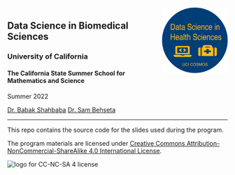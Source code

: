 <br>

<img src="week01/img/cosmos-uci-dshs.png" alt="Logo that reads Data Science in Health Sciences, University of California Irvine, COSMOS It has a computer and a medical box icon" width="150" align = "right"/>


## Data Science in Biomedical Sciences
### University of California 
#### The California State Summer School for Mathematics and Science




Summer 2022
 
[Dr. Babak Shahbaba](https://www.ics.uci.edu/~babaks/)
[Dr. Sam Behseta](http://www.fullerton.edu/math/faculty/behseta/index.php)

<hr>

This repo contains the source code for the slides used during the program.

The program materials are licensed under [Creative Commons Attribution-NonCommercial-ShareAlike 4.0 International License](http://creativecommons.org/licenses/by-nc-sa/4.0/).

<img src="https://i.creativecommons.org/l/by-nc-sa/4.0/88x31.png" alt="logo for CC-NC-SA 4 license"/>


